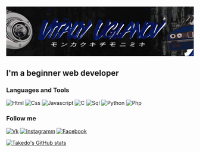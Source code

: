 [![Header](https://github.com/takeddo/takeddo/blob/main/assets/header.jpg)](https://www.instagram.com/takeddo/?hl=ru)

## I'm a beginner web developer

### Languages and Tools
![Html](https://img.shields.io/badge/-html-090909?style=for-the-badge&logo=HTML5&logoColor=e34f26)
![Css](https://img.shields.io/badge/-html-090909?style=for-the-badge&logo=css3&logoColor=1572b6)
![Javascript](https://img.shields.io/badge/-Javascript-090909?style=for-the-badge&logo=Javascript&logoColor=E9D54D)
![C](https://img.shields.io/badge/-C-090909?style=for-the-badge&logo=C&logoColor=a8b9cc)
![Sql](https://img.shields.io/badge/-sql-090909?style=for-the-badge&logo=mysql&logoColor=006488)
![Python](https://img.shields.io/badge/-Python-090909?style=for-the-badge&logo=python&logoColor=d7aa3c)
![Php](https://img.shields.io/badge/-Php-090909?style=for-the-badge&logo=php&logoColor=777bb3)

### Follow me

[![Vk](https://img.shields.io/badge/-vkontakte-090909?style=for-the-badge&logo=vk&logoColor=1572b6)](https://vk.com/the.vagulik)
[![Instagramm](https://img.shields.io/badge/-intagramm-090909?style=for-the-badge&logo=instagram&logoColor=E4405F)](https://www.instagram.com/takeddo/?hl=ru)
[![Facebook](https://img.shields.io/badge/-facebook-090909?style=for-the-badge&logo=facebook&logoColor=1877F2)](https://www.facebook.com/profile.php?id=100042024964881)

[![Takedo's GitHub stats](https://github-readme-stats.vercel.app/api?username=takeddo&show_icons=true&theme=tokyonight)](https://github.com/takeddo)